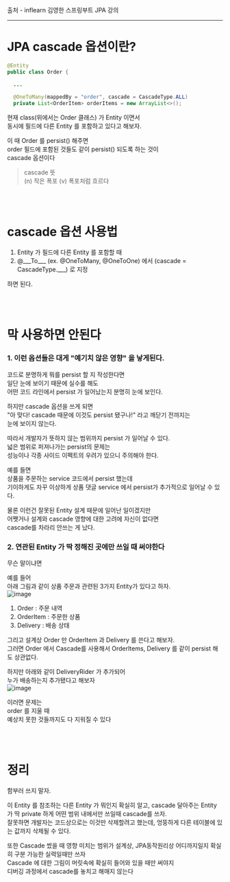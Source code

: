 출처 - inflearn 김영한 스프링부트 JPA 강의  
  
---

# JPA cascade 옵션이란?    
```java
@Entity
public class Order {

  ...
  
  @OneToMany(mappedBy = "order", cascade = CascadeType.ALL) 
  private List<OrderItem> orderItems = new ArrayList<>();
```

현재 class(위에서는 Order 클래스) 가 Entity 이면서  
동시에 필드에 다른 Entity 를 포함하고 있다고 해보자.  
  
이 때 Order 를 persist() 해주면  
order 필드에 포함된 것들도 같이 persist() 되도록 하는 것이  
cascade 옵션이다  
  
> cascade 뜻  
> (n) 작은 폭포 (v) 폭포처럼 흐르다  
  
<br><br>  
  
# cascade 옵션 사용법    
  
1. Entity 가 필드에 다른 Entity 를 포함할 때  
2. @\_\_\_To\_\_\_ (ex. @OneToMany, @OneToOne) 에서 (cascade = CascadeType.\_\_\_) 로 지정
  
하면 된다.  
  
<br><br>  

# 막 사용하면 안된다  
  
### 1. 이런 옵션들은 대게 "예기치 않은 영향" 을 낳게된다.  
  
코드로 분명하게 뭐를 persist 할 지 작성한다면  
일단 눈에 보이기 때문에 실수를 해도   
어떤 코드 라인에서 persist 가 일어났는지 분명히 눈에 보인다.  
  
하지만 cascade 옵션을 쓰게 되면  
"아 맞다! cascade 때문에 이것도 persist 됐구나!" 라고 깨닫기 전까지는  
눈에 보이지 않는다.  
  
따라서 개발자가 뜻하지 않는 범위까지 persist 가 일어날 수 있다.    
넓은 범위로 퍼져나가는 persist의 문제는  
성능이나 각종 사이드 이펙트의 우려가 있으니 주의해야 한다.  
  
예를 들면  
상품을 주문하는 service 코드에서 persist 했는데  
기이하게도 자꾸 이상하게 상품 댓글 service 에서 persist가 추가적으로 일어날 수 있다.  
  
물론 이런건 잘못된 Entity 설계 때문에 일어난 일이겠지만  
어쨋거나 설계와 cascade 영향에 대한 고려에 자신이 없다면  
cascade를 차라리 안쓰는 게 났다.  
  
### 2. 연관된 Entity 가 딱 정해진 곳에만 쓰일 때 써야한다  
무슨 말이냐면  
  
예를 들어  
아래 그림과 같이 상품 주문과 관련된 3가지 Entity가 있다고 하자.  
![image](https://user-images.githubusercontent.com/101965836/212589608-f86da0ad-0933-4e89-9269-226fce9d11db.png)  
  
1. Order : 주문 내역  
2. OrderItem : 주문한 상품   
3. Delivery : 배송 상태  
  
그리고 설계상 Order 만 OrderItem 과 Delivery 를 쓴다고 해보자.  
그러면 Order 에서 Cascade를 사용해서 OrderItems, Delivery 를 같이 persist 해도 상관없다.  
  

하지만 아래와 같이 DeliveryRider 가 추가되어  
누가 배송하는지 추가됐다고 해보자  
![image](https://user-images.githubusercontent.com/101965836/212589588-666e7418-2115-4804-bd4a-471b601da0d4.png)  
  
이러면 문제는  
order 를 지울 때  
예상치 못한 것들까지도 다 지워질 수 있다  
  
<br><br>  

# 정리  

함부러 쓰지 말자.  
  
이 Entity 를 참조하는 다른 Entity 가 뭐인지 확실히 알고, cascade 달아주는 Entity 가 딱 private 하게 어떤 범위 내에서만 쓰일때 cascade를 쓰자.  
잘못하면 개발자는 코드상으로는 이것만 삭제할려고 했는데, 엉뚱하게 다른 테이블에 있는 값까지 삭제될 수 있다.  
  
또한 Cascade 썼을 때 영향 미치는 범위가 설계상, JPA동작원리상 어디까지일지 확실히 구분 가능한 실력일때만 쓰자  
Cascade 에 대한 그림이 머릿속에 확실히 들어와 있을 때만 써야지  
디버깅 과정에서 cascade를 놓치고 해매지 않는다  
    

